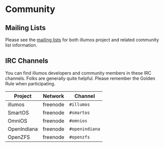 # Community

## Mailing Lists

Please see the [mailing lists](lists.md) for both illumos project and related
community list information.

## IRC Channels

You can find illumos developers and community members in these IRC channels.
Folks are generally quite helpful. Please remember the Golden Rule when
participating.

| Project     | Network      | Channel        |
| -------     | ------------ | -------------- |
| illumos     | freenode     | `#illumos`     |
| SmartOS     | freenode     | `#smartos`     |
| OmniOS      | freenode     | `#omnios`      |
| OpenIndiana | freenode     | `#openindiana` |
| OpenZFS     | freenode     | `#openzfs`     |
